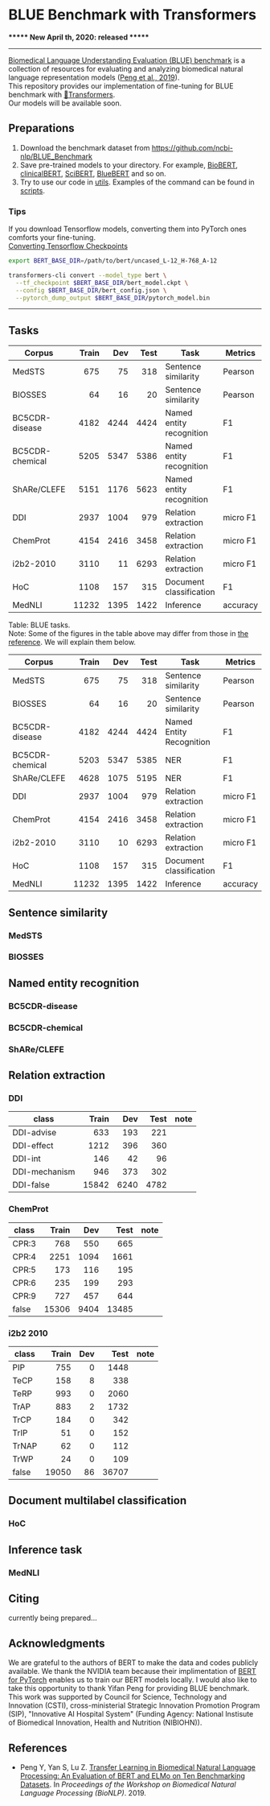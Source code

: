 # BLUE Benchmark with Transformers

**\*\*\*\*\* New April th, 2020: released \*\*\*\*\***

-----  
[Biomedical Language Understanding Evaluation (BLUE) benchmark](https://github.com/ncbi-nlp/BLUE_Benchmark) is a collection of resources for evaluating and analyzing biomedical
natural language representation models ([Peng et al., 2019](#ypeng)).  
This repository provides our implementation of fine-tuning for BLUE benchmark with [🤗Transformers](https://github.com/huggingface/transformers).  
Our models will be available soon.
## Preparations
1. Download the benchmark dataset from https://github.com/ncbi-nlp/BLUE_Benchmark
1. Save  pre-trained models to your directory. For example, [BioBERT](https://github.com/dmis-lab/biobert), [clinicalBERT](https://github.com/EmilyAlsentzer/clinicalBERT), [SciBERT](https://github.com/allenai/scibert), [BlueBERT](https://github.com/ncbi-nlp/bluebert) and so on.
1. Try to use our code in [utils](./utils). Examples of the command can be found in [scripts](./scripts).
### Tips
If you download Tensorflow models, converting them into PyTorch ones comforts your fine-tuning.  
[Converting Tensorflow Checkpoints](https://huggingface.co/transformers/converting_tensorflow_models.html)
```bash
export BERT_BASE_DIR=/path/to/bert/uncased_L-12_H-768_A-12

transformers-cli convert --model_type bert \
  --tf_checkpoint $BERT_BASE_DIR/bert_model.ckpt \
  --config $BERT_BASE_DIR/bert_config.json \
  --pytorch_dump_output $BERT_BASE_DIR/pytorch_model.bin
```
-----  
## Tasks
| Corpus          | Train |  Dev | Test | Task                    | Metrics             | Domain     |
|-----------------|------:|-----:|-----:|-------------------------|---------------------|------------|
| MedSTS          |   675 |   75 |  318 | Sentence similarity     | Pearson             | Clinical   |
| BIOSSES         |    64 |   16 |   20 | Sentence similarity     | Pearson             | Biomedical |
| BC5CDR-disease  |  4182 | 4244 | 4424 | Named entity recognition| F1                  | Biomedical |
| BC5CDR-chemical |  5205 | 5347 | 5386 | Named entity recognition| F1                  | Biomedical |
| ShARe/CLEFE     |  5151 | 1176 | 5623 | Named entity recognition| F1                  | Clinical   |
| DDI             |  2937 | 1004 |  979 | Relation extraction     | micro F1            | Biomedical |
| ChemProt        |  4154 | 2416 | 3458 | Relation extraction     | micro F1            | Biomedical |
| i2b2-2010       |  3110 |   11 | 6293 | Relation extraction     | micro F1            | Clinical   |
| HoC             |  1108 |  157 |  315 | Document classification | F1                  | Biomedical |
| MedNLI          | 11232 | 1395 | 1422 | Inference               | accuracy            | Clinical   |

Table: BLUE tasks.  
Note: Some of the figures in the table above may differ from those in [the reference](#ypeng). We will explain them below.  





| Corpus          | Train |  Dev | Test | Task                    | Metrics             | Domain     |
|-----------------|------:|-----:|-----:|-------------------------|---------------------|------------|
| MedSTS          |   675 |   75 |  318 | Sentence similarity     | Pearson             | Clinical   |
| BIOSSES         |    64 |   16 |   20 | Sentence similarity     | Pearson             | Biomedical |
| BC5CDR-disease  |  4182 | 4244 | 4424 | Named Entity Recognition| F1                  | Biomedical |
| BC5CDR-chemical |  5203 | 5347 | 5385 | NER                     | F1                  | Biomedical |
| ShARe/CLEFE     |  4628 | 1075 | 5195 | NER                     | F1                  | Clinical   |
| DDI             |  2937 | 1004 |  979 | Relation extraction     | micro F1            | Biomedical |
| ChemProt        |  4154 | 2416 | 3458 | Relation extraction     | micro F1            | Biomedical |
| i2b2-2010       |  3110 |   10 | 6293 | Relation extraction     | micro F1            | Clinical   |
| HoC             |  1108 |  157 |  315 | Document classification | F1                  | Biomedical |
| MedNLI          | 11232 | 1395 | 1422 | Inference               | accuracy            | Clinical   |
## Sentence similarity
### MedSTS

### BIOSSES

## Named entity recognition

### BC5CDR-disease

### BC5CDR-chemical

### ShARe/CLEFE

## Relation extraction

### DDI
| class        | Train |  Dev |  Test | note   |
|--------------|------:|-----:|------:|:-------|
|DDI-advise    |   633 |  193 |   221 |        |
|DDI-effect    |  1212 |  396 |   360 |        |
|DDI-int       |   146 |   42 |    96 |        |
|DDI-mechanism |   946 |  373 |   302 |        |
|DDI-false     | 15842 | 6240 |  4782 |        |

### ChemProt
| class | Train |  Dev |  Test | note   |
|-------|------:|-----:|------:|:-------|
|CPR:3  |   768 |  550 |   665 |        |
|CPR:4  |  2251 | 1094 |  1661 |        |
|CPR:5  |   173 |  116 |   195 |        |
|CPR:6  |   235 |  199 |   293 |        |
|CPR:9  |   727 |  457 |   644 |        |
|false  | 15306 | 9404 | 13485 |        |

### i2b2 2010
| class | Train |  Dev |  Test | note   |
|-------|------:|-----:|------:|:-------|
|PIP    |   755 |    0 |  1448 |        |
|TeCP   |   158 |    8 |   338 |        |
|TeRP   |   993 |    0 |  2060 |        |
|TrAP   |   883 |    2 |  1732 |        |
|TrCP   |   184 |    0 |   342 |        |
|TrIP   |    51 |    0 |   152 |        |
|TrNAP  |    62 |    0 |   112 |        |
|TrWP   |    24 |    0 |   109 |        |
|false  | 19050 |   86 | 36707 |        |

## Document multilabel classification
### HoC

## Inference task
### MedNLI

## Citing
currently being prepared...  
## Acknowledgments
We are grateful to the authors of BERT to make the data and codes publicly available. We thank the NVIDIA team because their implimentation of [BERT for PyTorch](https://github.com/NVIDIA/DeepLearningExamples/tree/master/PyTorch/LanguageModeling/BERT) enables us to train our BERT models locally. I would also like to take this opportunity to thank Yifan Peng for providing BLUE benchmark.  
This work was supported by Council for Science, Technology and Innovation (CSTI), cross-ministerial Strategic Innovation Promotion Program (SIP), "Innovative AI Hospital System" (Funding Agency: National Instisute of Biomedical Innovation, Health and Nutrition (NIBIOHN)).

## References
- <a id="ypeng"></a>Peng Y, Yan S, Lu Z. [Transfer Learning in Biomedical Natural Language Processing: An
Evaluation of BERT and ELMo on Ten Benchmarking Datasets](https://arxiv.org/abs/1906.05474). In *Proceedings of the Workshop on Biomedical Natural Language Processing (BioNLP)*. 2019.
